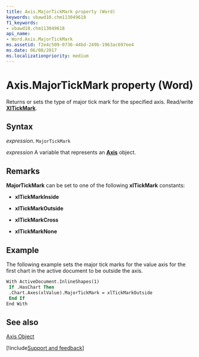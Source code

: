 ```yaml
---
title: Axis.MajorTickMark property (Word)
keywords: vbawd10.chm113049618
f1_keywords:
- vbawd10.chm113049618
api_name:
- Word.Axis.MajorTickMark
ms.assetid: f2e4c509-0736-44bd-249b-1963ac697ee4
ms.date: 06/08/2017
ms.localizationpriority: medium
---
```



# Axis.MajorTickMark property (Word)

Returns or sets the type of major tick mark for the specified axis. Read/write **[XlTickMark](Word.xltickmark.md)**.


## Syntax

_expression_. `MajorTickMark`

_expression_ A variable that represents an **[Axis](Word.Axis.md)** object.


## Remarks

 **MajorTickMark** can be set to one of the following **xlTickMark** constants:


- **xlTickMarkInside**
    
- **xlTickMarkOutside**
    
- **xlTickMarkCross**
    
- **xlTickMarkNone**
    

## Example

The following example sets the major tick marks for the value axis for the first chart in the active document to be outside the axis.


```vb
With ActiveDocument.InlineShapes(1) 
 If .HasChart Then 
 .Chart.Axes(xlValue).MajorTickMark = xlTickMarkOutside 
 End If 
End With 

```


## See also


[Axis Object](Word.Axis.md)

[!include[Support and feedback](~/includes/feedback-boilerplate.md)]